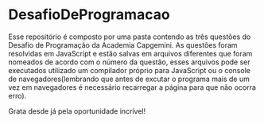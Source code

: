 # DesafioDeProgramacao

Esse repositório é composto por uma pasta contendo as três questões do Desafio de Programação da Academia Capgemini. As questões foram resolvidas em JavaScript e estão salvas em arquivos diferentes que foram nomeados de acordo com o número da questão, esses arquivos pode ser executados utilizado um compilador próprio para JavaScript ou o console de navegadores(lembrando que antes de excutar o programa mais de um vez em navegadores é necessário recarregar a página para que não ocorra erro). 

Grata desde já pela oportunidade incrível!

